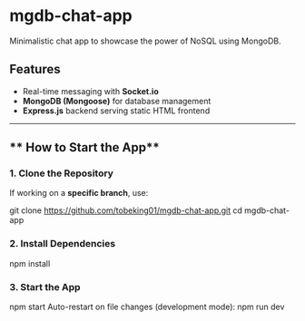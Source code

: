 # mgdb-chat-app
Minimalistic chat app to showcase the power of NoSQL using MongoDB.

## Features
- Real-time messaging with **Socket.io**
- **MongoDB (Mongoose)** for database management
- **Express.js** backend serving static HTML frontend

---

## ** How to Start the App**

### 1️. Clone the Repository
If working on a **specific branch**, use:

git clone https://github.com/tobeking01/mgdb-chat-app.git
cd mgdb-chat-app

### 2. Install Dependencies
npm install

### 3. Start the App
npm start 
Auto-restart on file changes (development mode): npm run dev
